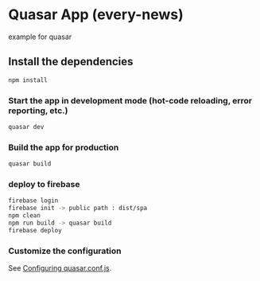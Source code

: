 # Quasar App (every-news)

example for quasar

## Install the dependencies
```bash
npm install
```

### Start the app in development mode (hot-code reloading, error reporting, etc.)
```bash
quasar dev
```


### Build the app for production
```bash
quasar build
```

### deploy to firebase
```bash
firebase login
firebase init -> public path : dist/spa
npm clean
npm run build -> quasar build
firebase deploy
```

### Customize the configuration
See [Configuring quasar.conf.js](https://v1.quasar.dev/quasar-cli/quasar-conf-js).
